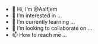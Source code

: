 - 👋 Hi, I’m @Aalfjem
- 👀 I’m interested in ...
- 🌱 I’m currently learning ...
- 💞️ I’m looking to collaborate on ...
- 📫 How to reach me ...

<!---
Aalfjem/Aalfjem is a ✨ special ✨ repository because its `README.md` (this file) appears on your GitHub profile.
You can click the Preview link to take a look at your changes.
--->
